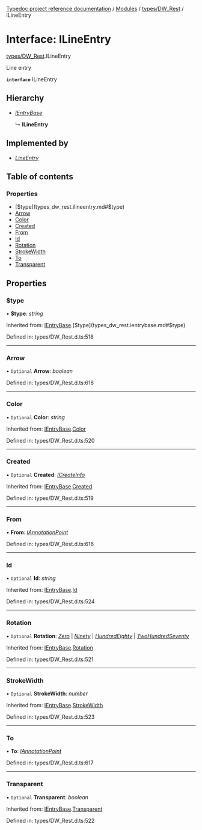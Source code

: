 [Typedoc project reference documentation](../README.md) / [Modules](../modules.md) / [types/DW_Rest](../modules/types_dw_rest.md) / ILineEntry

# Interface: ILineEntry

[types/DW_Rest](../modules/types_dw_rest.md).ILineEntry

Line entry

**`interface`** ILineEntry

## Hierarchy

* [*IEntryBase*](types_dw_rest.ientrybase.md)

  ↳ **ILineEntry**

## Implemented by

* [*LineEntry*](../classes/annotations.lineentry.md)

## Table of contents

### Properties

- [$type](types_dw_rest.ilineentry.md#$type)
- [Arrow](types_dw_rest.ilineentry.md#arrow)
- [Color](types_dw_rest.ilineentry.md#color)
- [Created](types_dw_rest.ilineentry.md#created)
- [From](types_dw_rest.ilineentry.md#from)
- [Id](types_dw_rest.ilineentry.md#id)
- [Rotation](types_dw_rest.ilineentry.md#rotation)
- [StrokeWidth](types_dw_rest.ilineentry.md#strokewidth)
- [To](types_dw_rest.ilineentry.md#to)
- [Transparent](types_dw_rest.ilineentry.md#transparent)

## Properties

### $type

• **$type**: *string*

Inherited from: [IEntryBase](types_dw_rest.ientrybase.md).[$type](types_dw_rest.ientrybase.md#$type)

Defined in: types/DW_Rest.d.ts:518

___

### Arrow

• `Optional` **Arrow**: *boolean*

Defined in: types/DW_Rest.d.ts:618

___

### Color

• `Optional` **Color**: *string*

Inherited from: [IEntryBase](types_dw_rest.ientrybase.md).[Color](types_dw_rest.ientrybase.md#color)

Defined in: types/DW_Rest.d.ts:520

___

### Created

• `Optional` **Created**: [*ICreateInfo*](types_dw_rest.icreateinfo.md)

Inherited from: [IEntryBase](types_dw_rest.ientrybase.md).[Created](types_dw_rest.ientrybase.md#created)

Defined in: types/DW_Rest.d.ts:519

___

### From

• **From**: [*IAnnotationPoint*](types_dw_rest.iannotationpoint.md)

Defined in: types/DW_Rest.d.ts:616

___

### Id

• `Optional` **Id**: *string*

Inherited from: [IEntryBase](types_dw_rest.ientrybase.md).[Id](types_dw_rest.ientrybase.md#id)

Defined in: types/DW_Rest.d.ts:524

___

### Rotation

• `Optional` **Rotation**: [*Zero*](../enums/types_dw_rest.rotation.md#zero) \| [*Ninety*](../enums/types_dw_rest.rotation.md#ninety) \| [*HundredEighty*](../enums/types_dw_rest.rotation.md#hundredeighty) \| [*TwoHundredSeventy*](../enums/types_dw_rest.rotation.md#twohundredseventy)

Inherited from: [IEntryBase](types_dw_rest.ientrybase.md).[Rotation](types_dw_rest.ientrybase.md#rotation)

Defined in: types/DW_Rest.d.ts:521

___

### StrokeWidth

• `Optional` **StrokeWidth**: *number*

Inherited from: [IEntryBase](types_dw_rest.ientrybase.md).[StrokeWidth](types_dw_rest.ientrybase.md#strokewidth)

Defined in: types/DW_Rest.d.ts:523

___

### To

• **To**: [*IAnnotationPoint*](types_dw_rest.iannotationpoint.md)

Defined in: types/DW_Rest.d.ts:617

___

### Transparent

• `Optional` **Transparent**: *boolean*

Inherited from: [IEntryBase](types_dw_rest.ientrybase.md).[Transparent](types_dw_rest.ientrybase.md#transparent)

Defined in: types/DW_Rest.d.ts:522
